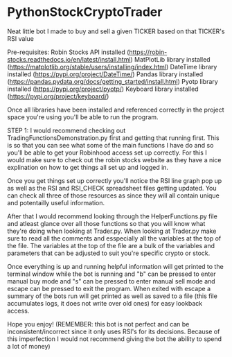 # PythonStockCryptoTrader
Neat little bot I made to buy and sell a given TICKER based on that TICKER's RSI value

Pre-requisites:
  Robin Stocks API installed (https://robin-stocks.readthedocs.io/en/latest/install.html)
  MatPlotLib library installed (https://matplotlib.org/stable/users/installing/index.html)
  DateTime library installed (https://pypi.org/project/DateTime/)
  Pandas library installed (https://pandas.pydata.org/docs/getting_started/install.html)
  Pyotp library installed (https://pypi.org/project/pyotp/)
  Keyboard library installed (https://pypi.org/project/keyboard/)
  
 Once all libraries have been installed and referenced correctly in the project space you're using you'll be able to run the program.
 
 STEP 1:
 I would recommend checking out TradingFunctionsDemonstration.py first and getting that running first. This is so that you can see what some of the main functions I have do
 and so you'll be able to get your Robinhood access set up correctly. For this I would make sure to check out the robin stocks website as they have a nice explination
 on how to get things all set up and logged in.
 
 Once you get things set up correctly you'll notice the RSI line graph pop up as well as the RSI and RSI_CHECK spreadsheet files getting updated. You can check all three 
 of those resources as since they will all contain unique and potentailly useful information.
 
 After that I would recommend looking through the HelperFunctions.py file and atleast glance over all those functions so that you will know what they're doing when looking at
 Trader.py. When looking at Trader.py make sure to read all the comments and esspecially all the variables at the top of the file. The variables at the top of the file are a bulk
 of the variables and parameters that can be adjusted to suit you're specific crypto or stock.
 
 Once everything is up and running helpful information will get printed to the terminal window while the bot is running and "b" can be pressed to enter manual buy mode and "s"
 can be pressed to enter manual sell mode and escape can be pressed to exit the program. When exited with escape a summary of the bots run will get printed as well as 
 saved to a file (this file accumulates logs, it does not write over old ones) for easy lookback access.
 
 Hope you enjoy! (REMEMBER: this bot is not perfect and can be inconsistent/incorrect since it only uses RSI's for its decisions. Because of this imperfection I would not recommend
 giving the bot the ability to spend a lot of money)
